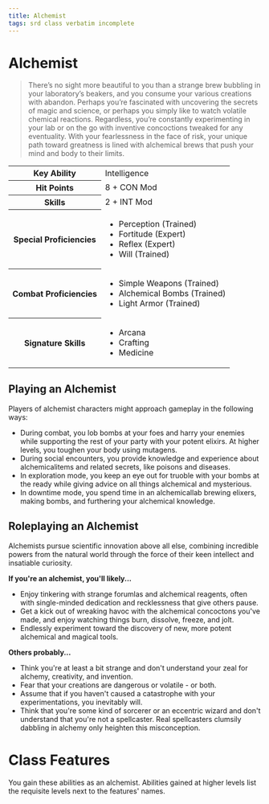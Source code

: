 ```yaml
---
title: Alchemist
tags: srd class verbatim incomplete
---
```

# Alchemist
> There’s no sight more beautiful to you than a strange brew bubbling
in your laboratory’s beakers, and you consume your various creations
with abandon. Perhaps you’re fascinated with uncovering the secrets of
magic and science, or perhaps you simply like to watch volatile chemical
reactions. Regardless, you’re constantly experimenting in your lab or on
the go with inventive concoctions tweaked for any eventuality. With your
fearlessness in the face of risk, your unique path toward greatness is lined
with alchemical brews that push your mind and body to their limits.

<table> <tr>
  <th>Key Ability</th>
  <td>Intelligence</td>
</tr> <tr>
  <th>Hit Points</th>
  <td>8 + CON Mod</td>
</tr> <tr>
  <th>Skills</th>
  <td>2 + INT Mod</td>
</tr> <tr>
  <th>Special Proficiencies</th>
  <td><ul>
    <li>Perception (Trained)</li>
    <li>Fortitude (Expert)</li>
    <li>Reflex (Expert)</li>
    <li>Will (Trained)</li>
  </ul></td>
</tr> <tr>
  <th>Combat Proficiencies</th>
  <td><ul>
    <li>Simple Weapons (Trained)</li>
    <li>Alchemical Bombs (Trained)</li>
    <li>Light Armor (Trained)</li>
  </ul></td>
</tr> <tr>
  <th>Signature Skills</th>
  <td><ul>
    <li>Arcana</li>
    <li>Crafting</li>
    <li>Medicine</li>
  </ul></td>
</tr> </table>

## Playing an Alchemist
Players of alchemist characters might approach gameplay in the following ways:
*  During combat, you lob bombs at your foes and harry your enemies while supporting the rest of your party with your potent elixirs.  At higher levels, you toughen your body using mutagens.
*  During social encounters, you provide knowledge and experience about alchemicalitems and related secrets, like poisons and diseases.
*  In exploration mode, you keep an eye out for truoble with your bombs at the ready while giving advice on all things alchemical and mysterious.
*  In downtime mode, you spend time in an alchemicallab brewing elixers, making bombs, and furthering your alchemical knowledge.

## Roleplaying an Alchemist
Alchemists pursue scientific innovation above all else, combining incredible powers from the natural world through the force of their keen intellect and insatiable curiosity.

**If you're an alchemist, you'll likely...**
*  Enjoy tinkering with strange forumlas and alchemical reagents, often with single-minded dedication and recklessness that give others pause.
*  Get a kick out of wreaking havoc with the alchemical concoctons you've made, and enjoy watching things burn, dissolve, freeze, and jolt.
*  Endlessly experiment toward the discovery of new, more potent alchemical and magical tools.

**Others probably...**
*  Think you're at least a bit strange and don't understand your zeal for alchemy, creativity, and invention.
*  Fear that your creations are dangerous or volatile - or both.
*  Assume that if you haven't caused a catastrophe with your experimentations, you inevitably will.
*  Think that you're some kind of sorcerer or an eccentric wizard and don't understand that you're not a spellcaster.  Real spellcasters clumsily dabbling in alchemy only heighten this misconception.

# Class Features
You gain these abilities as an alchemist.  Abilities gained at higher levels list the requisite levels next to the features' names.
